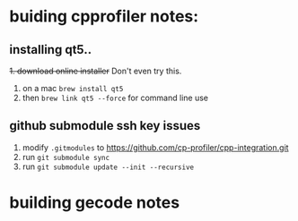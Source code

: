 # buiding cpprofiler notes:
## installing qt5..
~~1. download online installer~~ Don't even try this.
1. on a mac ```brew install qt5```
2. then ```brew link qt5 --force``` for command line use

## github submodule ssh key issues
1. modify ```.gitmodules``` to https://github.com/cp-profiler/cpp-integration.git
2. run ```git submodule sync```
3. run ```git submodule update --init --recursive```


# building gecode notes

